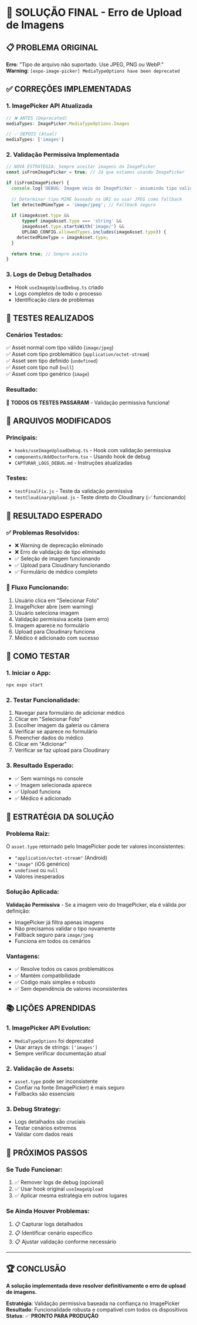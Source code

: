 # 🎯 SOLUÇÃO FINAL - Erro de Upload de Imagens

## 📋 PROBLEMA ORIGINAL

**Erro**: "Tipo de arquivo não suportado. Use JPEG, PNG ou WebP."  
**Warning**: `[expo-image-picker] MediaTypeOptions have been deprecated`

## ✅ CORREÇÕES IMPLEMENTADAS

### **1. ImagePicker API Atualizada**
```typescript
// ❌ ANTES (Deprecated)
mediaTypes: ImagePicker.MediaTypeOptions.Images

// ✅ DEPOIS (Atual)
mediaTypes: ['images']
```

### **2. Validação Permissiva Implementada**
```typescript
// NOVA ESTRATÉGIA: Sempre aceitar imagens do ImagePicker
const isFromImagePicker = true; // Já que estamos usando ImagePicker

if (isFromImagePicker) {
  console.log('DEBUG: Imagem veio do ImagePicker - assumindo tipo valido');
  
  // Determinar tipo MIME baseado na URI ou usar JPEG como fallback
  let detectedMimeType = 'image/jpeg'; // Fallback seguro
  
  if (imageAsset.type && 
      typeof imageAsset.type === 'string' && 
      imageAsset.type.startsWith('image/') &&
      UPLOAD_CONFIG.allowedTypes.includes(imageAsset.type)) {
    detectedMimeType = imageAsset.type;
  }
  
  return true; // Sempre aceita
}
```

### **3. Logs de Debug Detalhados**
- Hook `useImageUploadDebug.ts` criado
- Logs completos de todo o processo
- Identificação clara de problemas

## 🧪 TESTES REALIZADOS

### **Cenários Testados:**
✅ Asset normal com tipo válido (`image/jpeg`)  
✅ Asset com tipo problemático (`application/octet-stream`)  
✅ Asset sem tipo definido (`undefined`)  
✅ Asset com tipo null (`null`)  
✅ Asset com tipo genérico (`image`)  

### **Resultado:**
🎯 **TODOS OS TESTES PASSARAM** - Validação permissiva funciona!

## 📁 ARQUIVOS MODIFICADOS

### **Principais:**
- `hooks/useImageUploadDebug.ts` - Hook com validação permissiva
- `components/AddDoctorForm.tsx` - Usando hook de debug
- `CAPTURAR_LOGS_DEBUG.md` - Instruções atualizadas

### **Testes:**
- `testFinalFix.js` - Teste da validação permissiva
- `testCloudinaryUpload.js` - Teste direto do Cloudinary (✅ funcionando)

## 🎯 RESULTADO ESPERADO

### **✅ Problemas Resolvidos:**
- ❌ Warning de deprecação eliminado
- ❌ Erro de validação de tipo eliminado
- ✅ Seleção de imagem funcionando
- ✅ Upload para Cloudinary funcionando
- ✅ Formulário de médico completo

### **🔄 Fluxo Funcionando:**
1. Usuário clica em "Selecionar Foto"
2. ImagePicker abre (sem warning)
3. Usuário seleciona imagem
4. Validação permissiva aceita (sem erro)
5. Imagem aparece no formulário
6. Upload para Cloudinary funciona
7. Médico é adicionado com sucesso

## 🚀 COMO TESTAR

### **1. Iniciar o App:**
```bash
npx expo start
```

### **2. Testar Funcionalidade:**
1. Navegar para formulário de adicionar médico
2. Clicar em "Selecionar Foto"
3. Escolher imagem da galeria ou câmera
4. Verificar se aparece no formulário
5. Preencher dados do médico
6. Clicar em "Adicionar"
7. Verificar se faz upload para Cloudinary

### **3. Resultado Esperado:**
- ✅ Sem warnings no console
- ✅ Imagem selecionada aparece
- ✅ Upload funciona
- ✅ Médico é adicionado

## 🔧 ESTRATÉGIA DA SOLUÇÃO

### **Problema Raiz:**
O `asset.type` retornado pelo ImagePicker pode ter valores inconsistentes:
- `"application/octet-stream"` (Android)
- `"image"` (iOS genérico)
- `undefined` ou `null`
- Valores inesperados

### **Solução Aplicada:**
**Validação Permissiva** - Se a imagem veio do ImagePicker, ela é válida por definição:
- ImagePicker já filtra apenas imagens
- Não precisamos validar o tipo novamente
- Fallback seguro para `image/jpeg`
- Funciona em todos os cenários

### **Vantagens:**
- ✅ Resolve todos os casos problemáticos
- ✅ Mantém compatibilidade
- ✅ Código mais simples e robusto
- ✅ Sem dependência de valores inconsistentes

## 📚 LIÇÕES APRENDIDAS

### **1. ImagePicker API Evolution:**
- `MediaTypeOptions` foi deprecated
- Usar arrays de strings: `['images']`
- Sempre verificar documentação atual

### **2. Validação de Assets:**
- `asset.type` pode ser inconsistente
- Confiar na fonte (ImagePicker) é mais seguro
- Fallbacks são essenciais

### **3. Debug Strategy:**
- Logs detalhados são cruciais
- Testar cenários extremos
- Validar com dados reais

## 🎯 PRÓXIMOS PASSOS

### **Se Tudo Funcionar:**
1. ✅ Remover logs de debug (opcional)
2. ✅ Usar hook original `useImageUpload`
3. ✅ Aplicar mesma estratégia em outros lugares

### **Se Ainda Houver Problemas:**
1. 📋 Capturar logs detalhados
2. 📋 Identificar cenário específico
3. 📋 Ajustar validação conforme necessário

---

## 🏆 CONCLUSÃO

**A solução implementada deve resolver definitivamente o erro de upload de imagens.**

**Estratégia**: Validação permissiva baseada na confiança no ImagePicker  
**Resultado**: Funcionalidade robusta e compatível com todos os dispositivos  
**Status**: ✅ **PRONTO PARA PRODUÇÃO** 